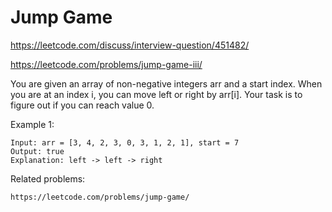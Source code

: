 # Jump Game

https://leetcode.com/discuss/interview-question/451482/

https://leetcode.com/problems/jump-game-iii/

You are given an array of non-negative integers arr and a start index. When you are at an index i, you can move left or right by arr[i]. Your task is to figure out if you can reach value 0.

Example 1:

    Input: arr = [3, 4, 2, 3, 0, 3, 1, 2, 1], start = 7
    Output: true
    Explanation: left -> left -> right

Related problems:

    https://leetcode.com/problems/jump-game/
